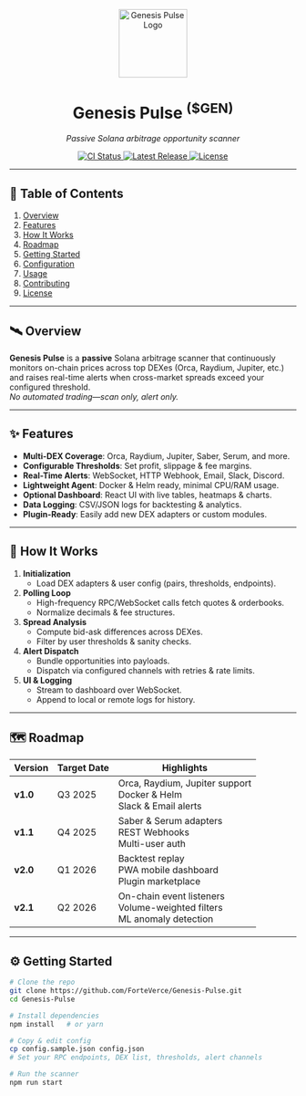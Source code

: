 <p align="center">
  <img src="docs/logo.png" alt="Genesis Pulse Logo" width="120" />
  <h1 align="center">Genesis Pulse <sup>($GEN)</sup></h1>
  <p align="center"><em>Passive Solana arbitrage opportunity scanner</em></p>
  <p align="center">
    <a href="https://github.com/ForteVerce/Genesis-Pulse/actions">
      <img src="https://img.shields.io/github/actions/workflow/status/ForteVerce/Genesis-Pulse/ci.yml?branch=main" alt="CI Status"/>
    </a>
    <a href="https://github.com/ForteVerce/Genesis-Pulse/releases">
      <img src="https://img.shields.io/github/v/release/ForteVerce/Genesis-Pulse" alt="Latest Release"/>
    </a>
    <a href="https://github.com/ForteVerce/Genesis-Pulse/blob/main/LICENSE">
      <img src="https://img.shields.io/github/license/ForteVerce/Genesis-Pulse" alt="License"/>
    </a>
  </p>
</p>

---

## 🔎 Table of Contents
1. [Overview](#-overview)  
2. [Features](#-features)  
3. [How It Works](#-how-it-works)  
4. [Roadmap](#-roadmap)  
5. [Getting Started](#-getting-started)  
6. [Configuration](#-configuration)  
7. [Usage](#-usage)  
8. [Contributing](#-contributing)  
9. [License](#-license)  

---

## 🛰️ Overview
**Genesis Pulse** is a **passive** Solana arbitrage scanner that continuously monitors on-chain prices across top DEXes (Orca, Raydium, Jupiter, etc.) and raises real-time alerts when cross-market spreads exceed your configured threshold.  
_No automated trading—scan only, alert only._

---

## ✨ Features
- **Multi-DEX Coverage**: Orca, Raydium, Jupiter, Saber, Serum, and more.  
- **Configurable Thresholds**: Set profit, slippage & fee margins.  
- **Real-Time Alerts**: WebSocket, HTTP Webhook, Email, Slack, Discord.  
- **Lightweight Agent**: Docker & Helm ready, minimal CPU/RAM usage.  
- **Optional Dashboard**: React UI with live tables, heatmaps & charts.  
- **Data Logging**: CSV/JSON logs for backtesting & analytics.  
- **Plugin-Ready**: Easily add new DEX adapters or custom modules.

---

## 🚀 How It Works
1. **Initialization**  
   - Load DEX adapters & user config (pairs, thresholds, endpoints).  
2. **Polling Loop**  
   - High-frequency RPC/WebSocket calls fetch quotes & orderbooks.  
   - Normalize decimals & fee structures.  
3. **Spread Analysis**  
   - Compute bid-ask differences across DEXes.  
   - Filter by user thresholds & sanity checks.  
4. **Alert Dispatch**  
   - Bundle opportunities into payloads.  
   - Dispatch via configured channels with retries & rate limits.  
5. **UI & Logging**  
   - Stream to dashboard over WebSocket.  
   - Append to local or remote logs for history.

---

## 🗺️ Roadmap

| Version | Target Date | Highlights                                       |
| ------- | ----------- | ------------------------------------------------ |
| **v1.0**| Q3 2025     | Orca, Raydium, Jupiter support<br>Docker & Helm<br>Slack & Email alerts |
| **v1.1**| Q4 2025     | Saber & Serum adapters<br>REST Webhooks<br>Multi-user auth |
| **v2.0**| Q1 2026     | Backtest replay<br>PWA mobile dashboard<br>Plugin marketplace |
| **v2.1**| Q2 2026     | On-chain event listeners<br>Volume-weighted filters<br>ML anomaly detection |

---

## ⚙️ Getting Started

```bash
# Clone the repo
git clone https://github.com/ForteVerce/Genesis-Pulse.git
cd Genesis-Pulse

# Install dependencies
npm install   # or yarn

# Copy & edit config
cp config.sample.json config.json
# Set your RPC endpoints, DEX list, thresholds, alert channels

# Run the scanner
npm run start
